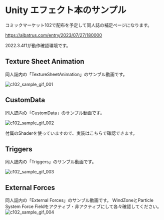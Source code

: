 # Unity エフェクト本のサンプル
コミックマーケット102で配布を予定して同人誌の補足ページになります。

https://albatrus.com/entry/2023/07/27/180000

2022.3.4f1が動作確認環境です。

## Texture Sheet Animation
同人誌内の「TextureSheetAnimation」のサンブル動画です。

![c102_sample_gif_001](https://github.com/NaokiYokota/c102_sample-/assets/319724/e7d6f34a-930a-4c3a-ad13-6d0965ea9d4f)

## CustomData
同人誌内の「CustomData」のサンブル動画です。

![c102_sample_gif_002](https://github.com/NaokiYokota/c102_sample-/assets/319724/89065d4b-e554-4a3b-b855-87330e1eeab7)

付属のShaderを使っていますので、実装はこちらで確認できます。

## Triggers
同人誌内の「Triggers」のサンブル動画です。

![c102_sample_gif_003](https://github.com/NaokiYokota/c102_sample-/assets/319724/e6fb8bbd-51fa-46a3-a9ca-661b15073cd8)

## External Forces
同人誌内の「External Forces」のサンブル動画です。
WindZoneとParticle System Force Fieldをアクティブ・非アクティブにして各々確認してください。
![c102_sample_gif_004](https://github.com/NaokiYokota/c102_sample-/assets/319724/ab4baa11-30a2-4efc-860a-2907c4f805b0)
